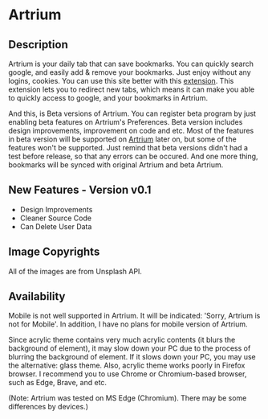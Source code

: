 # Artrium
## Description
Artrium is your daily tab that can save bookmarks.
You can quickly search google, and easily add & remove your bookmarks.
Just enjoy without any logins, cookies.
You can use this site better with this [extension](https://chrome.google.com/webstore/detail/new-tab-redirect/icpgjfneehieebagbmdbhnlpiopdcmna?hl=en).
This extension lets you to redirect new tabs, which means it can make you able to quickly access to google, and your bookmarks in Artrium.

And this, is Beta versions of Artrium. You can register beta program by just enabling beta features on Artrium's Preferences. Beta version includes design improvements, improvement on code and etc. Most of the features in beta version will be supported on [Artrium](https://github.com/ldhan0715/artrium) later on, but some of the features won't be supported. Just remind that beta versions didn't had a test before release, so that any errors can be occured. And one more thing, bookmarks will be synced with original Artrium and beta Artrium.

## New Features - Version v0.1
- Design Improvements
- Cleaner Source Code
- Can Delete User Data

## Image Copyrights
All of the images are from Unsplash API.

## Availability
Mobile is not well supported in Artrium. It will be indicated: 'Sorry, Artrium is not for Mobile'. In addition, I have no plans for mobile version of Artrium.

Since acrylic theme contains very much acrylic contents (it blurs the background of element), it may slow down your PC due to the process of blurring the background of element. If it slows down your PC, you may use the alternative: glass theme. Also, acrylic theme works poorly in Firefox browser. I recommend you to use Chrome or Chromium-based browser, such as Edge, Brave, and etc.

(Note: Artrium was tested on MS Edge (Chromium). There may be some differences by devices.)